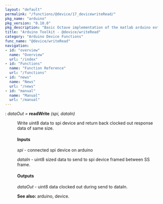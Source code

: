 ```yaml
---
layout: "default"
permalink: "/functions/@device/17_devicewriteRead/"
pkg_name: "arduino"
pkg_version: "0.10.0"
pkg_description: "Basic Octave implementation of the matlab arduino extension,  allowing communication to a programmed arduino board to control its  hardware."
title: "Arduino Toolkit - @device/writeRead"
category: "Arduino Device Functions"
func_name: "@device/writeRead"
navigation:
- id: "overview"
  name: "Overview"
  url: "/index"
- id: "Functions"
  name: "Function Reference"
  url: "/functions"
- id: "news"
  name: "News"
  url: "/news"
- id: "manual"
  name: "Manual"
  url: "/manual"
---
```

<dl class="def">
<dt id="index-readWrite"><span class="category">: </span><span><em><var>dataOut</var> =</em> <strong>readWrite</strong> <em>(<var>spi</var>, <var>dataIn</var>)</em><a href='#index-readWrite' class='copiable-anchor'></a></span></dt>
<dd><p>Write uint8 data to spi device and return 
 back clocked out response data of same size.
</p>
<span id="Inputs"></span><h4 class="subsubheading">Inputs</h4>
<p><var>spi</var> - connected spi device on arduino
</p>
<p><var>dataIn</var> - uint8 sized data to send to spi device framed between SS frame.
</p>
<span id="Outputs"></span><h4 class="subsubheading">Outputs</h4>
<p><var>dataOut</var> - uint8 data clocked out during send to dataIn.
</p>

<p><strong>See also:</strong> arduino, device.
 </p></dd></dl>